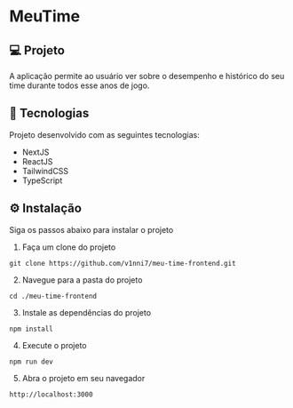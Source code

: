 <p align="center">
  <h1>MeuTime</h1>
</p>

## 💻 Projeto

A aplicação permite ao usuário ver sobre o desempenho e histórico do seu time durante todos esse anos de jogo.

## 🚀 Tecnologias

Projeto desenvolvido com as seguintes tecnologias:

<ul>
  <li>NextJS</li>
  <li>ReactJS</li>
  <li>TailwindCSS</li>
  <li>TypeScript</li>
</ul>

## ⚙️ Instalação

Siga os passos abaixo para instalar o projeto

1. Faça um clone do projeto
```
git clone https://github.com/v1nni7/meu-time-frontend.git
```

2. Navegue para a pasta do projeto
```
cd ./meu-time-frontend
```

3. Instale as dependências do projeto
```
npm install
```

4. Execute o projeto
```
npm run dev
```

5. Abra o projeto em seu navegador
```
http://localhost:3000
```
